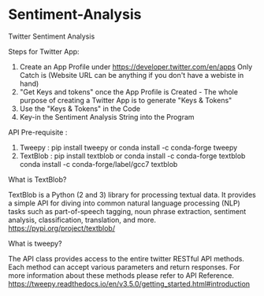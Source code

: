 # Sentiment-Analysis

Twitter Sentiment Analysis

Steps for Twitter App: 
1. Create an App Profile  under https://developer.twitter.com/en/apps
      Only Catch is (Website URL can be anything if you don't have a webiste in hand)  
2. "Get Keys and tokens" once the App Profile is Created  - The whole purpose of creating a Twitter App is to generate "Keys & Tokens"
3. Use the "Keys & Tokens" in the Code 
4. Key-in the Sentiment Analysis String into the Program 

API Pre-requisite :
1. Tweepy : pip install tweepy or conda install -c conda-forge tweepy
2. TextBlob : pip install textblob  or conda install -c conda-forge textblob 
                                       conda install -c conda-forge/label/gcc7 textblob

What is TextBlob?

TextBlob is a Python (2 and 3) library for processing textual data. It provides a simple API for diving into common natural language processing (NLP) tasks such as part-of-speech tagging, noun phrase extraction, sentiment analysis, classification, translation, and more.
https://pypi.org/project/textblob/

What is tweepy?

The API class provides access to the entire twitter RESTful API methods. Each method can accept various parameters and return responses. For more information about these methods please refer to API Reference.
https://tweepy.readthedocs.io/en/v3.5.0/getting_started.html#introduction
